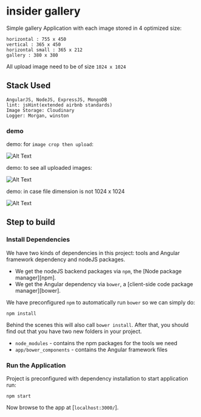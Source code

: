 # insider gallery 

Simple gallery Application with each image stored in 4 optimized size:

    horizontal : 755 x 450  
    vertical : 365 x 450  
    horizontal small : 365 x 212  
    gallery : 380 x 380 

All upload image need to be of size `1024 x 1024`
## Stack Used
    AngularJS, NodeJS, ExpressJS, MongoDB
    lint: jsHint(extended airbnb standards)
    Image Storage: Cloudinary
    Logger: Morgan, winston



### demo

demo: for `image crop then upload`:

![Alt Text](./README_GIFs/demo1.gif)

demo: to see all uploaded images:

![Alt Text](./README_GIFs/demo2.gif)

demo: in case file dimension is not 1024 x 1024

![Alt Text](./README_GIFs/demo_fail.gif)

## Step to build

### Install Dependencies

We have two kinds of dependencies in this project: tools and Angular framework dependency and nodeJS packages.

* We get the nodeJS backend packages via `npm`, the [Node package manager][npm].
* We get the Angular dependency via `bower`, a [client-side code package manager][bower].

We have preconfigured `npm` to automatically run `bower` so we can simply do:

```
npm install
```

Behind the scenes this will also call `bower install`. After that, you should find out that you have
two new folders in your project.

* `node_modules` - contains the npm packages for the tools we need
* `app/bower_components` - contains the Angular framework files

### Run the Application

Project is preconfigured with dependency installation to start application run:

```
npm start
```

Now browse to the app at [`localhost:3000/`].
